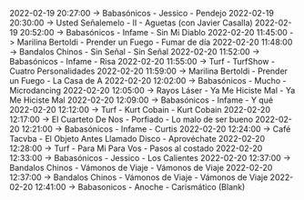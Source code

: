 2022-02-19 20:27:00 -> Babasónicos - Jessico - Pendejo
2022-02-19 20:30:00 -> Usted Señalemelo - II - Aguetas (con Javier Casalla)
2022-02-19 20:52:00 -> Babasónicos - Infame - Sin Mi Diablo
2022-02-20 11:45:00 -> Marilina Bertoldi - Prender un Fuego - Fumar de día
2022-02-20 11:48:00 -> Bandalos Chinos - Sin Señal - Sin Señal
2022-02-20 11:52:00 -> Babasónicos - Infame - Risa
2022-02-20 11:55:00 -> Turf - TurfShow - Cuatro Personalidades
2022-02-20 11:59:00 -> Marilina Bertoldi - Prender un Fuego - La Casa de A
2022-02-20 12:02:00 -> Babasónicos - Mucho - Microdancing
2022-02-20 12:05:00 -> Rayos Láser - Ya Me Hiciste Mal - Ya Me Hiciste Mal
2022-02-20 12:09:00 -> Babasónicos - Infame - Y qué
2022-02-20 12:12:00 -> Turf - Kurt Cobain - Kurt Cobain
2022-02-20 12:17:00 -> El Cuarteto De Nos - Porfiado - Lo malo de ser bueno
2022-02-20 12:21:00 -> Babasónicos - Infame - Curtis
2022-02-20 12:24:00 -> Café Tacvba - El Objeto Antes Llamado Disco - Aprovéchate
2022-02-20 12:28:00 -> Turf - Para Mi Para Vos - Pasos al costado
2022-02-20 12:33:00 -> Babasónicos - Jessico - Los Calientes
2022-02-20 12:37:00 -> Bandalos Chinos - Vámonos de Viaje - Vámonos de Viaje
2022-02-20 12:37:00 -> Bandalos Chinos - Vámonos de Viaje - Vámonos de Viaje
2022-02-20 12:41:00 -> Babasonicos - Anoche - Carismático (Blank)

